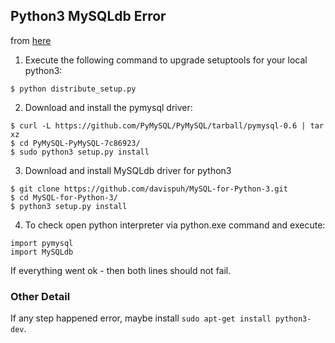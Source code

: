 ## Python3 MySQLdb Error ##

from [here](http://stackoverflow.com/questions/12031151/how-to-install-mysqldb-with-python-3-2)

1. Execute the following command to upgrade setuptools for your local python3:
```
$ python distribute_setup.py
```

2. Download and install the pymysql driver:
```
$ curl -L https://github.com/PyMySQL/PyMySQL/tarball/pymysql-0.6 | tar xz
$ cd PyMySQL-PyMySQL-7c86923/
$ sudo python3 setup.py install
```

3. Download and install MySQLdb driver for python3
```
$ git clone https://github.com/davispuh/MySQL-for-Python-3.git
$ cd MySQL-for-Python-3/
$ python3 setup.py install
```

4. To check open python interpreter via python.exe command and execute:
```
import pymysql
import MySQLdb
```

If everything went ok - then both lines should not fail.

### Other Detail ###

If any step happened error, maybe install `sudo apt-get install python3-dev`.
